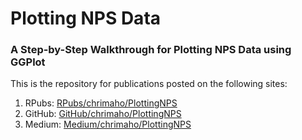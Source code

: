 # Plotting NPS Data
### A Step-by-Step Walkthrough for Plotting NPS Data using GGPlot

This is the repository for publications posted on the following sites:

1. RPubs: [RPubs/chrimaho/PlottingNPS](http://rpubs.com/chrimaho/PlottingNPS)
1. GitHub: [GitHub/chrimaho/PlottingNPS](https://github.com/chrimaho/PlottingNPS)
1. Medium: [Medium/chrimaho/PlottingNPS](https://medium.com/@chrimaho/plottingnps-2958b642a51f?source=friends_link&sk=382557ae6dd6227d004eb42a374fbb8f)
